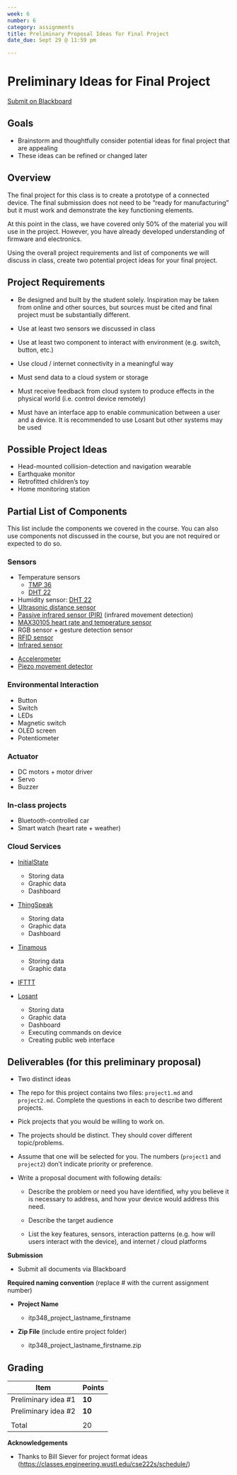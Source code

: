 ```yaml
---
week: 6
number: 6
category: assignments
title: Preliminary Proposal Ideas for Final Project
date_due: Sept 29 @ 11:59 pm

---
```


Preliminary Ideas for Final Project
=============

[Submit on Blackboard](https://blackboard.usc.edu/)

Goals
-----

-   Brainstorm and thoughtfully consider potential ideas for final project that are appealing
-   These ideas can be refined or changed later

Overview
--------

The final project for this class is to create a prototype of a connected device. The final submission does not need to be “ready for manufacturing” but it must work and demonstrate
the key functioning elements. 

At this point in the class, we have covered only 50% of the material you will use in the project. However, you have already developed understanding of firmware and electronics.

Using the overall project requirements and list of components we will discuss in class, create two potential project ideas for your final project.

## **Project Requirements**

-   Be designed and built by the student solely. Inspiration may be taken from online and other sources, but sources must be cited and final project must be substantially different.
    
-   Use at least two sensors we discussed in class

-   Use at least two component to interact with environment (e.g. switch, button, etc.)

-   Use cloud / internet connectivity in a meaningful way

-   Must send data to a cloud system or storage

-   Must receive feedback from cloud system to produce effects in the physical world (i.e. control device remotely)
    
-   Must have an interface app to enable communication between a user and a device. It is recommended to use Losant but other systems may be used
    

    

## **Possible Project Ideas**

-   Head-mounted collision-detection and navigation wearable
-   Earthquake monitor
-   Retrofitted children’s toy
-   Home monitoring station



## Partial List of Components 

This list include the components we covered in the course. You can also use components not discussed in the course, but you are not required or expected to do so.

### Sensors

-   Temperature sensors
    -   [TMP 36](https://www.sparkfun.com/products/10988)
    -   [DHT 22](https://www.sparkfun.com/products/10167)
-   Humidity sensor: [DHT 22](https://www.sparkfun.com/products/10167)
-   [Ultrasonic distance sensor](https://www.sparkfun.com/products/15569)
-   [Passive infrared sensor (PIR)](https://www.sparkfun.com/products/13285) (infrared movement detection)
-   [MAX30105 heart rate and temperature sensor](https://www.sparkfun.com/products/14045)
-   RGB sensor + gesture detection sensor
-   [RFID sensor](https://www.amazon.com/gp/product/B01CSTW0IA) 
-   [Infrared sensor](https://www.sparkfun.com/products/246)

* [Accelerometer](https://www.sparkfun.com/products/14480)
* [Piezo movement detector](https://www.sparkfun.com/products/10293)

### Environmental Interaction

* Button
* Switch
* LEDs
* Magnetic switch
* OLED screen
* Potentiometer

### Actuator

* DC motors + motor driver
* Servo
* Buzzer

### In-class projects

* Bluetooth-controlled car
* Smart watch (heart rate + weather)

### Cloud Services

* [InitialState](https://www.initialstate.com/)
  * Storing data
  * Graphic data
  * Dashboard

* [ThingSpeak](https://thingspeak.com/)
  * Storing data
  * Graphic data
  * Dashboard
* [Tinamous](https://www.tinamous.com/)
  * Storing data
  * Graphic data
* [IFTTT](https://www.ifttt.com/)
* [Losant](https://www.losant.com/)
  * Storing data
  * Graphic data
  * Dashboard
  * Executing commands on device
  * Creating public web interface

Deliverables (for this preliminary proposal)
------------

* Two distinct ideas


* The repo for this project contains two files: `project1.md` and `project2.md`.  Complete the questions in each to describe two different projects.
* Pick projects that you would be willing to work on.
* The projects should be distinct.  They should cover different topic/problems.
* Assume that one will be selected for you.  The numbers (`project1` and `project2`) don’t indicate priority or preference.



-   Write a proposal document with following details:

    -   Describe the problem or need you have identified, why you believe it is
        necessary to address, and how your device would address this need.

    -   Describe the target audience

    -   List the key features, sensors, interaction patterns (e.g. how will
        users interact with the device), and internet / cloud platforms

        
        

**Submission**

- Submit all documents via Blackboard

  


**Required naming convention** (replace \# with the current assignment number)

-   **Project Name**

    -   itp348_project_lastname_firstname

-   **Zip File** (include entire project folder)

    -   itp348_project_lastname_firstname.zip

Grading
-------

| Item                | Points |
| ------------------- | ------ |
| Preliminary idea #1 | **10** |
| Preliminary idea #2 | **10** |
|                     |        |
| Total               | 20     |

**Acknowledgements**

-   Thanks to Bill Siever for project format ideas
    (<https://classes.engineering.wustl.edu/cse222s/schedule/>)
